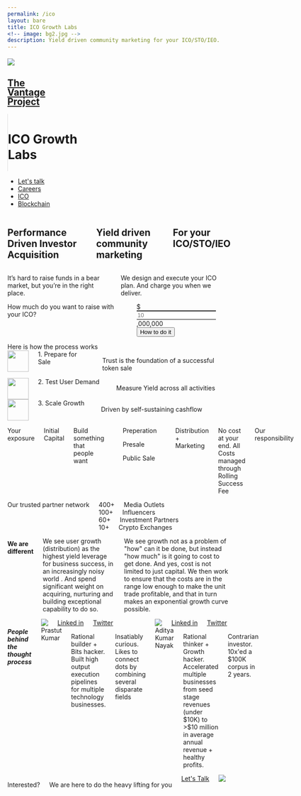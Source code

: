 ```yaml
---
permalink: /ico
layout: bare
title: ICO Growth Labs
<!-- image: bg2.jpg -->
description: Yield driven community marketing for your ICO/STO/IEO. 
---
```

<script>
	layoutvar="ico";
</script>
<div class="m-ws-bottom-p b-ws-top-p suitbg">
	<div class="row">
		<div class="large-3 large-offset-3 medium-4 medium-offset-2 small-10 small-offset-1 columns np">
			<div class="row">
				<a href="{{site.url}}">
					<div class="small-3 hide-for-medium-only columns">
						<img src="{{site.url}}/assets/img/vantage-logo-full.png" style="margin-top:0.25em;">
					</div>
</a>
					<div class="small-3 medium-4 large-3 columns">
						<a href="{{site.url}}">
							<h2 class="sans2 bkc f-1-25x" style="line-height:1;">The <br> Vantage <br>Project</h2>
						</a>
					</div>
					<div class="small-6 medium-8 large-6 columns" style="border-left: 1px solid #dedede;">
						<h1 class="f-1-5x bold bc" style="line-height: 1.27;">ICO Growth <br/> Labs</h1>
					</div>
			</div>
		</div>
		<div class="small-12 medium-6 columns xs-ws-top">
			<ul class="menu align-right hover">
        <li><a href="https://meetings.hubspot.com/aditya16" class="button">Let's talk</a></li>
        <li><a href="{{site.url}}/jobs" class="dbc">Careers</a></li>
        <li><a href="{{site.url}}/ico" class="dbc active">ICO</a></li>
        <li><a href="{{site.url}}/blockchain" class="dbc">Blockchain</a></li>
      </ul>
		</div>
	</div>
	<div class="row">
		<div class="small-12 medium-10  large-8 large-offset-3 medium-offset-2 columns b-ws-top b-ws-top-p">
			<h2 class="f-2x bold dbc nm">Performance Driven Investor Acquisition</h2>
			<h2 class="f-1-5x bc bold xs-ws-top">Yield driven community marketing</h2>
			<h2 class="f-1-25x s-ws-top">For your ICO/STO/IEO</h2>
		</div>
	</div>
	<div class="row">
		<div class="small-12 medium-10 medium-offset-2 large-8 large-offset-3 columns m-ws-top">
			<p class="bkc nm f-1-25x">It’s hard to raise funds in a bear market, but you’re in the right place.</p>
			<p>We design and execute your ICO plan. And charge you when we deliver.</p>
		</div>
	</div>
	<!-- <div class="row">
		<div class="small-12 large-9 large-offset-3 columns b-ws-top b-ws-top-p b-ws-bottom">
			<h2 class="bold bkc sans2"><span class="f-2x">Performance Driven</span></h2>
			<h2 class="bold bkc sans2"><span class="f-2x">Investor Acquisition</span></h2>
			<h2 class="sans2"><span class="f-1-5x">for your ICO</span></h2>
			<p class="f-1-5x">We take care your ICO marketing campaign end to end. And take ownership of the outcome.</p>
			<p class="f-1-25x">Sounds Interesting?</p>
			<div class="button large cta0">Tell me more</div>
		</div>
	</div> -->
</div>
<div class="wbg">
	<div class="row cta_ico1_t">
		<div class="small-12 medium-10 large-8 large-offset-3 medium-offset-2 columns m-ws-top b-ws-bottom">
			<div class="f-1-5x bold dbc">How much do you want to raise with your ICO?</div>
			<form class="large cta_ico1_trg m-ws-top">
				<div class="row">
					<div class="small-12 medium-6 large-5 columns">
						<div class="input-group">
					  <span class="input-group-label f-2x bkc">$</span>
					  <label style="display: inherit;">
					  <input class="input-group-field text-right f-2x bkc" required min="1" type="number" placeholder="10" style="border-left: none; border-right: none; padding-right: 0; border-radius: 0;">
					  <span class="input-group-label f-2x scolor2 bold" style="padding-left: 0;">,000,000</span>
					  </label>
						</div>
					</div>
				  <div class="small-12 medium-4 end columns">
				    <input type="submit" class="button xlarge success fullwidth" value="How to do it">
				  </div>
				</div>
			</form>
		</div>
	</div>
	<div class="row cta_ico1_0" style="display: none;">
		<div class="small-12 medium-11 medium-centered large-8 columns columns b-ws-top-p">
				<div class="callout">
					<div class="cta_ico1_2" style="display: none;">
						<h4 class="dbc bold">Fantastic Goal!</h4>
						<p class="bc" style="display: none;">Here are the variables that will get you there:</p>
					</div>
					<div class="cta_ico1_1">
						<div class="progress warning nm" role="progressbar" tabindex="0" aria-valuenow="50" aria-valuemin="0" aria-valuetext="50 percent" aria-valuemax="100">
						  <div class="progress-meter" style="width: 10%"></div>
						</div>
					</div>
					<div class="cta_ico1_3" style="display: none;">
						<div class="row">
							<div class="small-12 columns">
								<div class="scrollbox" style="height: 20em;">
									{% for entry in site.data.checklist %}
								  <h6>{{ entry.title }}</h6>
								    <ul class="naked columns">
								    {% for item in entry.items %}
								      <li><label class="bkc"><input type="radio" class="nm">  {{ item.name }}</label></li>
								    {% endfor %}
								    </ul>
								  {% endfor %}
								</div>
							</div>
							<!-- <div class="small-4 columns" style="border-left: 1px solid #dedede;">
								<div class="s-ws-bottom s">Indicative Estimates</div>
								<div class="f-1-5x bold dbc">$10000</div>
								<div class="s-ws-bottom">Capital needed</div>
								<div class="f-1-25x dbc">$50K</div>
								<div class="m-ws-bottom">Total Cost</div>
								<div class="f-1-25x dbc">3 weeks</div>
								<div class="s-ws-bottom">Prep time</div>
								<div class="f-1-25x dbc">15 weeks</div>
								<div>ICO runtime</div>
							</div> -->
						</div>
						<div class="row">
							<div class="small-12 columns small-centered s-ws-top">
								<div class="columns cta_ico1_4">
									<div class="f-1-25x bold dbc">Would you like to get a free consultation <br> or advice on how to save a lot of money on ICO promotion?</div>
									<!-- <div class="s">We will also email the roadmap.</div> -->
									<form class="large s-ws-top cta_ico1_4trg" action="http://forms.hubspot.com/uploads/form/v2/4557883/cce5015e-b995-4d7d-9c51-99762a47316a" method="POST">
										<div class="row">
											<div class="small-12 medium-7 columns">
												<div class="input-group">
											  <input class="input-group-field f-2x" required type="email" placeholder="you@email.com">
											 	</div>
											</div>
										  <div class="small-12 medium-5 end columns">
										    <input type="submit" class="button xlarge fullwidth cta2" value="Tell me the truth">
										  </div>
										</div>
									</form>
								</div>
								<div class="columns cta_ico1_5" style="display: none;">
									<div class="f-1-25x bold dbc">Perfect! Let us know a convenient time for you</div>
									<a href="https://meetings.hubspot.com/aditya16" class="button xs-ws-top xlarge success">Book a time slot</a>
								</div>
							</div>
						</div>
					</div>
				</div>
		</div>
	</div>
	<div class="row">
		<div class="small-12 medium-10 medium-offset-2 large-centered large-6 columns b-ws-top">
			<div class="f-1-5x bold dbc">Here is how the process works</div>
		</div>
	</div>
	<div class="row">
		<div class="large-8 medium-centered medium-10 small-12 columns b-ws-top">
			<div class="row">
				<div class="small-12 medium-4 columns">
					<img src="{{site.url}}/assets/img/checklist.png" width="48px;" class="m-ws-left">
					<div class="f-1-25x bkc bold xs-ws-top">1. Prepare for Sale</div>
					<p style="margin-left: 1.2em;">Trust is the foundation of a successful token sale</p>
				</div>
				<div class="small-12 medium-4 columns">
					<img src="{{site.url}}/assets/img/eyedropper.png" width="48px;" class="m-ws-left">
					<div class="f-1-25x bkc bold xs-ws-top">2. Test User Demand</div>
					<p style="margin-left: 1.2em;">Measure Yield across all activities</p>
				</div>
				<div class="small-12 medium-4 columns">
					<img src="{{site.url}}/assets/img/rocket.png" width="48px;" class="m-ws-left">
					<div class="f-1-25x bkc bold xs-ws-top">3. Scale Growth</div>
					<p style="margin-left: 1.2em;">Driven by self-sustaining cashflow</p>
			</div>
		</div>
	</div>
</div>
<!-- <div style="background:#112e50 url('../assets/img/space.jpg') no-repeat; background-size:cover;">
	<div class="row">
		<div class="large-10 columns small-10 small-centered b-ws-top">
			<div class="row wc">
				<div class="small-12 columns text-center m-ws-bottom">
					<h3 class="nm">Typical ICO timeline</h3>
					<p class="wcolor2 s">The path from ICO to Successful fund raise looks like 24 weeks and lots of sincerity.</p>
				</div>
			</div>
			<div class="row wcolor">
				<div class="large-6 small-12 columns np">
					<div class="timeline">
					  <div class="timeline-item">
					    <div class="timeline-icon text-center">
					      <div class="s2 wcolor">Week</div>
					      <div class="bold wc s">0</div>
					    </div>
					    <div class="timeline-content">
					      <p class="bold">ICO Whitepaper</p>
					      <ul class="naked s nm">
									<li class="nm">Whitepaper review</li>
									<li class="nm">Tokenomics</li>
									<li class="nm">Legal Review</li>
									<li>ICO objective outline</li>
								</ul>
					    </div>
					  </div>
					  <div class="timeline-item">
					    <div class="timeline-icon text-center">
					      <div class="s2 wcolor">Week</div>
					      <div class="bold wc s">1-2</div>
					    </div>
					    <div class="timeline-content right">
					      <p class="bold">ICO Website + Smart Contract</p>
					      <ul class="naked s nm">
									<li class="nm">Smart Contract Management System</li>
									<li class="nm">Book Building Platform</li>
									<li class="nm">Legal Review</li>
									<li>Multi currency Payment Gateway</li>
								</ul>
					    </div>
					  </div>
					  <div class="timeline-item">
					    <div class="timeline-icon text-center">
					      <div class="s2 wcolor">Week</div>
					      <div class="bold wc s">3-7</div>
					    </div>
					    <div class="timeline-content">
					      <p class="bold">Pre ICO Lead generation</p>
					      <ul class="naked s nm">
									<li class="nm">ICO Pools</li>
									<li class="nm">ICO Growth Labs Investor Pool</li>
									<li>ICO Listings</li>
								</ul>
					    </div>
					  </div>
					  <div class="timeline-item">
					    <div class="timeline-icon text-center">
					      <div class="s2 wcolor">Week</div>
					      <div class="bold wc s">8-11</div>
					    </div>
					    <div class="timeline-content right">
					      <p class="bold">Convert Pre ICO Leads</p>
					      <ul class="naked s nm">
									<li class="nm">Investor Events</li>
									<li class="nm">Webinar as a service</li>
								</ul>
					    </div>
					  </div>
					  <div class="timeline-item">
					    <div class="timeline-icon text-center">
					      <div class="s2 wcolor">Week</div>
					      <div class="bold wc s">12-15</div>
					    </div>
					    <div class="timeline-content">
					      <p class="bold">Public ICO Lead generation</p>
					      <ul class="naked s nm">
									<li class="nm">Community Building</li>
									<li class="nm">PR</li>
									<li class="nm">Influencer Network</li>
									<li class="nm">Bounty Platform</li>
									<li class="nm">Digital Media Sales Funnel</li>
									<li class="nm">Lead Attribution System</li>
								</ul>
					    </div>
					  </div>
					  <div class="timeline-item">
					    <div class="timeline-icon text-center">
					      <div class="s2 wcolor">Week</div>
					      <div class="bold wc s">15-23</div>
					    </div>
					    <div class="timeline-content right">
					      <p class="bold">Convert Public ICO Leads</p>
					      <ul class="naked s">
									<li>Webinar as a service</li>
								</ul>
					    </div>
					  </div>
					</div>
				</div>
			</div>
		</div>
	</div>
</div> -->
<!-- <div class="helmetbg" name="services">
	<div class="row">
		<div class="small-12 columns">
			Your product (Pathbreaking whitepaper + Legit team) + our Distribution (data based performance driven marketing) = magic
		</div>
	</div>
	<div class="row">
		<div class="large-9 large-offset-3 small-12 columns text-center b-ws-top s-ws-bottom">
			<h3 class="bkc">Our packages</h3>
			<p class="scolor s">Everything you need. Structured for your complete peace of mind</p>
		</div>
	</div>
	<div class="row">
		<div class="large-offset-3 large-4 medium-5 small-12 columns">
			<div class="callout wcolor" style="background: url('../assets/img/callout.png')">
			<h5 class="bold wc">Marketing</h5>
			<ul class="naked">
				<li class="s">Whitepaper review</li>
				<li class="wc bold">Complete Sales (Pre and Public ICO) Funnel</li>
				<li class="wc bold">Proprietary Lead tracking system</li>
				<li class="wc bold">Access to 3000+ KYC verified our own Investor Community</li>
				<li class="wc bold">Webinar as a Service to close sales</li>
				<li class="wc bold nm">Channels</li>
				<li class="s nm">Community Management</li>
				<li class="s nm">Influencer Network</li>
				<li class="s nm">Bounty program</li>
				<li class="s nm">PR</li>
				<li class="s nm">Search and Social Media buy</li>
				<li class="s nm">Investor Events</li>
				<li class="s nm">ICO Listings</li>
				</ul>
				<div class="row collapse">
				<div class="small-2 medium-3 large-2 columns sans2 f-3x bold yc">
					10
				</div>
				<div class="small-10 medium-9 large-10 columns s-ws-top sans2 end" style="margin-left: -0.5em">
					<div class="bold wcolor">BTC</div>
					<div class="wc" style="margin-top:-6px;">+20% Rolling Cost</div>
					<div class="wc" style="margin-top:-6px;">+2% Success Fee</div>
				</div>
			</div>
		</div>
	</div>
		<div class="large-3 small-12 medium-4 columns m-ws-top">
			<h5 class="bold">Technology</h5>
			<ul class="naked">
				<li class="bold bkc nm">Smart Contract</li>
				<li class="nm s">ERC-20 universal standard</li>
				<li class="s">Smart Contract Management System</li>
				<li class="bold nm bkc">Book Building Platform</li>
				<li class="nm s">Custom configured ICO rules</li>
				<li class="nm s">Multi currency (Crypto + Fiat) Payment Integration + Compliant Invoicing</li>
				<li class="s">Know your customer (KYC) integration</li>
				<li class="nm s">Real-time Statistics Dashboard + Analytics</li>
				<li class="s">Self hosted Token sale platform</li>
				<li class="bold nm bkc">Security Audit</li>
				<li class="s nm">OWASP Test</li>
				<li class="s nm">Network infrastructure discovery and audit</li>
				<li class="s nm">Smart contract stress test</li>
				<li class="s nm">Penetration Test</li>
				<li class="s nm">Turing Seal</li>
			</ul>
			<div class="row collapse">
				<div class="small-1 medium-2 large-1 columns sans2 f-3x bold dbc">
					7
				</div>
				<div class="small-11 columns medium-10 large-11 s-ws-top sans2 end">
					<div class="bold scolor">BTC</div>
					<div class="bkc" style="margin-top:-6px;">+1% Success Fee</div>
				</div>
			</div>
		</div>
		<div class="large-2 small-12 medium-3 columns b-ws-top" style="border-left:1px solid #dedede">
			<h5 class="bold nm">À la carte</h5>
			<p class="s2 scolor2" style="line-height: 1">Not ready for full commitment? Let's try assorted pieces instead.</p>
			<ul class="naked">
				<li class="bold bkc ">Community Management</li>
				<li class="bold bkc ">Bounty Campaigns</li>
				<li class="bold bkc ">Marketing and Media Buy</li>
				<li class="bold bkc ">PR Outreach</li>
				<li class="bold bkc ">Content Marketing</li>
				<li class="bold bkc ">Branding and Online Presence</li>
			</ul>
			<div class="row collapse">
				<div class="small-12 columns scolor2 s2">
					Packages starting
				</div>
				<div class="small-1 medium-2 columns sans2 f-2x bold dbc">
					1
				</div>
				<div class="small-11 medium-10 columns s-ws-top sans2 end">
					<div class="bold scolor" style="margin-left: -0.5em;">BTC</div>
				</div>
			</div>
		</div>		
	</div>
</div> -->
<div class="lgbg">
	<div class="row">
		<!-- <div class="large-8 large-offset-4 small-12 columns text-center b-ws-top">
			<div class="button large b-ws-bottom" >Order Now</div>
		</div> -->
		<div class="small-12 columns text-center">
			<!-- <p class="f-2-5x sans2 dbc nm m-ws-top">With us, you don't buy a Service. you Buy an Outcome.</p> -->
			<!-- <div class="row">
				<div class="large-2 columns text-right">
					You focus on:
				</div>
				<div class="large-2 columns text-left">
					<ul class="naked bkc bold">
						<li class="nm">Initial Capital</li>
						<li>Product + Vision</li>
					</ul>
				</div>
				<div class="large-1 columns f-3x">
					+
				</div>
				<div class="large-2 columns text-right">
					We take care of:
				</div>
				<div class="large-2 columns text-left">
					<ul class="naked bkc bold">
						<li class="nm">Investor Acquisition</li>
						<li class="nm">Community Building</li>
						<li>And everything your ICO needs to succeed!</li>
					</ul>
				</div>
				<div class="large-1 columns f-3x">
					=
				</div>
				<div class="large-2 columns f-1-5x">
					Magic
				</div>
			</div> -->
			<!-- <div class="f-1-25x">Your explosure is limited to initial capital and your time spent on working on your product. We take care of the rest</div> -->
			<!-- <div class="f-1-25x s-ws-bottom">We take ownership of the complete process, leaving you space to focus on your business.</div> -->
		</div>
	</div>
</div>

<div class="lgbg">
	<div class="row">
		<div class="small-12 columns m-ws-top">
			<p class="nm bkc s bold">Your exposure</p>
			<p class="scolor2 s nm">Initial Capital</p>
			<p class="scolor2 s nm">Build something that people want</p>
			<div class="secondary progress nbg">
			  <div class="progress-meter" style="width: 25%"></div>
</div>
			<!-- <p class="scolor2 s nm">Consistent Project Progress Updates</p>
			<div class="secondary nbg progress">
			  <span class="progress-meter nbg stacked" style="width: 20%">
			  </span>
			  <span class="progress-meter stacked nbrr" style="width: 80%">
			  </span>
			</div> -->
			<div class="progress large">
			  <span class="progress-meter ybg stacked nbrr" style="width: 20%">
			    <p class="progress-meter-text">Preperation</p>
			  </span>
			  <span class="progress-meter stacked nbrr" style="width: 30%">
			    <p class="progress-meter-text">Presale</p>
			  </span>
			  <span class="progress-meter dbbg stacked nbrr" style="width: 50%">
			    <p class="progress-meter-text">Public Sale</p>
			  </span>
			</div>
			<div class="secondary nbg progress">
			  <span class="progress-meter nbg stacked" style="width: 20%">
			  </span>
			  <span class="progress-meter stacked nbrr" style="width: 80%">
			  </span>
			</div>
			<p class="scolor2 s nm text-right">Distribution + Marketing</p>
			<p class="scolor2 s nm text-right">No cost at your end. All Costs managed through Rolling Success Fee</p>
			<p class="bkc s bold text-right">Our responsibility</p>
		</div>
	</div>
</div>
<div class="lgbg">
	<div class="row">
		<div class="small-12 medium-10 medium-centered large-6 columns">
			<div class="f-1-5x bold dbc">Our trusted partner network</div>
			<div class="row">
				<div class="small-3 columns">
					<div class="bc"><span class="f-2x bold">400</span>+</div> Media Outlets
				</div>
				<div class="small-3 columns">
					<div class="bc"><span class="f-2x bold">100</span>+</div> Influencers
				</div>
				<div class="small-3 columns">
					<div class="bc"><span class="f-2x bold">60</span>+</div> Investment Partners
				</div>
				<div class="small-3 columns">
					<div class="bc"><span class="f-2x bold">10</span>+</div> Crypto Exchanges
				</div>
			</div>
		</div>
	</div>
</div>
<div class="lgbg">
	<div class="row">
		<div class="small-12 medium-10 medium-centered large-6 columns f-1-25x b-ws-top">
		<h4 class="bkc dbc bold">We are different</h4>
		<p class="bkc">We see user growth (distribution) as the highest yield leverage for business success, in an increasingly noisy world . And spend significant weight on acquiring, nurturing and building exceptional capability to do so.</p>
		<p>We see growth not as a problem of "how" can it be done, but instead "how much" is it going to cost to get done. And yes, cost is not limited to just capital. We then work to ensure that the costs are in the range low enough to make the unit trade profitable, and that in turn makes an exponential growth curve possible.</p>
		</div>
	</div>
	<div class="row">
		<div class="small-12 medium-10 medium-centered large-6 columns b-ws-top">
			<h5 class="bkc dbc bold">People behind the thought process</h5>
			<div class="row">
				<div class="small-2 columns s-ws-top">
					<img src="{{site.url}}/assets/img/prastut.jpg" class="circle-img">
					<div class="xs-ws-top text-right"><a class="ibtn scolor s2" href="https://www.linkedin.com/in/prastut/" target="_blank">Linked in</a></div><div class="text-right"><a class="ibtn scolor s2" href="https://twitter.com/prastutkumar" target="_blank">Twitter</a></div>
				</div>
				<div class="small-10 columns s-ws-top">
					<div class="bold bkc f-1-25x">Prastut Kumar</div>
					<p class="nm">Rational builder + Bits hacker. Built high output execution pipelines for multiple technology businesses. </p>
					<p class="xs-ws-top">Insatiably curious. Likes to connect dots by combining several disparate fields</p>
					<!-- <p class="xs-ws-top">And something more</p> -->
					</div>
				</div>
				<div class="row">
					<div class="small-2 columns s-ws-top">
						<img src="{{site.url}}/assets/img/aditya.jpg" class="circle-img">
						<div class="xs-ws-top text-right"><a class="ibtn scolor s2" href="https://www.linkedin.com/in/adityanayak/" target="_blank">Linked in</a></div><div class="text-right"><a class="ibtn scolor s2" href="https://twitter.com/AdityaNayak" target="_blank">Twitter</a></div>
					</div>
					<div class="small-10 columns s-ws-top">
						<div class="bold bkc f-1-25x">Aditya Kumar Nayak</div>
						<p class="nm">Rational thinker + Growth hacker. Accelerated multiple businesses from seed stage revenues (under $10K) to >$10 million in average annual revenue + healthy profits.</p>
						<p class="xs-ws-top">Contrarian investor. 10x'ed a $100K corpus in 2 years.</p>
					</div>
				</div>
			</div>
		</div>
	</div>
<div class="lgbg">
	<!-- <div class="row">
		<div class="small-12 medium-8 large-centered large-10 columns small-centered b-ws-top">
			<div class="callout animate">
				<div class="row">
					<div class="large-5 small-12 medium-6 medium-centered large-uncentered columns">
						<img src="{{site.url}}/assets/img/ebook2.png" class="step0f">
						<img src="{{site.url}}/assets/img/loading.gif" style="display: none" class="step1f">
						<img src="{{site.url}}/assets/img/woman.png" style="display: none; border-bottom: 1px solid #dedede;" class="step3f">
					</div>
					<div class="large-7 small-12 columns">
						<div class="step0">
							<h5 class="scolor nm">Sign up for a Free Webinar and</h5>
							<h4 class="bkc bold">Top 10 Reasons your ICO will fail</h4>
							<div class="row">
								<div class="small-12 medium-8 columns">
									<form class="cta-main">
										<label class="bkc">Your Email
										<div class="input-group">
											<input class="input-group-field cta-email" type="email" require placeholder="We'll send the pack on your email">
										  <div class="input-group-button">
										    <input type="submit" class="button" value="Submit">
										  </div>
										</div>
										</label>
									</form>
								</div>
							</div>
							<p class="m-ws-top f-1-25x">You will also get access to the <span class="bold bkc" style="display: inline-block;">ICO starter pack</span> that includes:</p>
							<ul class="naked">
								<li class="nm bold">3 eBooks</li>
								<li class="nm s">10 effective Tokenomics models</li>
								<li class="nm s">Bancor: A simple truth we learnt after wasting $10,000</li>
								<li class="s">5 ways to not build a community</li>
								<li class="nm bold ">5 Cheatsheets + 5 Checklists</li>
								<li class="nm s">Your Tokenomics cheatsheet</li>
								<li class="nm s">Things to keep in mind before you make smart contract Live</li>
								<li class="nm s">Keep these things in mind while creating content</li>
								<li class="s">and more</li>
							</ul>
						</div>
						<div class="step1 text-center" style="display:none;">
							<div class="f-2x bkc">Awesome! </div>
							<h5 class="scolor processing">We are preparing your ICO start pack. Give us a few minutes</h5>
							<div class="done" style="display:none;">Your ICO Starter Pack has been sent to your inbox</div>					
							<div class="progress warning" role="progressbar" tabindex="0" aria-valuenow="50" aria-valuemin="0" aria-valuetext="50 percent" aria-valuemax="100">
							  <div class="progress-meter" style="width: 10%"></div>
							</div>
						</div>
						<div class="step2" style="display:none;">
							<div class="scolor f-1-25x">In the meanwhile, let's get to know each other</div>
							<h4 class="bkc bold nm">Tell us more about yourself</h4>
							<div class="scolor">And it'll serve as a starting point for our conversation</div>
						</div>
						<div class="step3" style="display:none;">
							<div class="row">
								<div class="large-9 columns">
									<form class="m-ws-top cta-main2" action="http://forms.hubspot.com/uploads/form/v2/4557883/cce5015e-b995-4d7d-9c51-99762a47316a" method="POST">
										<label class="bkc">Your Name
											<input type="text" class="funame" placeholder="What should we call you?">
										</label>
										<label class="bkc">Your Email
											<input type="email" class="email-val" placeholder="We'll send you an invite">
										</label>
										<label class="bkc">Your Project Link
											<input type="url" class="purl" placeholder="Show us more about your project">
										</label>
										<label class="bkc">What would you like our help on?
											<textarea class="msg" placeholder="Talk about your goals, focus on outcomes and be specific." rows="10"></textarea>
										</label>
										<input type="submit" class="button fullwidth">
									</form>
								</div>
							</div>
						</div>
						<div class="step4 text-center" style="display:none;">
							<div class="bkc f-2x bold s-ws-top xs-ws-bottom">Great! Let's connect</div>
							<a href="https://meetings.hubspot.com/aditya16" class="button success">Schedule a 30 min consultation</a>
						</div>	
					</div>
				</div>
			</div>
		</div>
	</div> -->
	<div class="row">
		<div class="small-12 columns text-center b-ws-top b-ws-top-p">
			<p class="f-2x nm bold bkc">Interested?</p>
			<p class="f-1-5x">We are here to do the heavy lifting for you</p>
			<div><a class="button large" href="https://meetings.hubspot.com/aditya16" target="_blank">Let's Talk</a></div>
			<img src="{{site.url}}/assets/img/crawler.jpg" class="b-ws-top">
		</div>
	</div>
</div>
